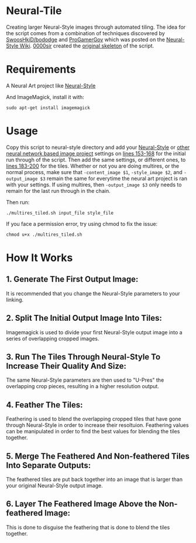 # Neural-Tile
Creating larger Neural-Style images through automated tiling. The idea for the script comes from a combination of techniques discovered by [SwoosHkiD/bododge](https://github.com/bododge) and [ProGamerGov](https://github.com/ProGamerGov) which was posted on the [Neural-Style Wiki](https://github.com/jcjohnson/neural-style/wiki/Techniques-For-Increasing-Image-Quality-Without-Buying-a-Better-GPU). [0000sir](https://github.com/0000sir) created the [original skeleton](https://github.com/0000sir/larger-neural-style) of the script.

# Requirements

A Neural Art project like [Neural-Style](https://github.com/jcjohnson/neural-style/)

And ImageMagick, install it with:

`sudo apt-get install imagemagick`

# Usage
Copy this script to neural-style directory and add your [Neural-Style](https://github.com/jcjohnson/neural-style/) or [other neural network based image project](https://github.com/jcjohnson/neural-style/wiki/Similar-to-Neural-Style) settings on [lines 153-168](https://github.com/ProGamerGov/Neural-Tile/blob/master/multires_tiled.sh#L153-L168) for the initial run through of the script. Then add the same settings, or different ones, to [lines 183-200](https://github.com/ProGamerGov/Neural-Tile/blob/master/multires_tiled.sh#L183-L200) for the tiles. Whether or not you are doing multires, or the normal process, make sure that `-content_image $1`, `-style_image $2`, and `-output_image $3` remain the same for everytime the neural art project is ran with your settings. If using multires, then `-output_image $3` only needs to remain for the last run through in the chain. 


Then run:

`./multires_tiled.sh input_file style_file`

If you face a permission error, try using chmod to fix the issue: 

`chmod u+x ./multires_tiled.sh`

# How It Works

## 1. Generate The First Output Image:
It is recommended that you change the Neural-Style parameters to your linking.

## 2. Split The Initial Output Image Into Tiles:
Imagemagick is used to divide your first Neural-Style output image into a series of overlapping cropped images.

## 3. Run The Tiles Through Neural-Style To Increase Their Quality And Size:
The same Neural-Style parameters are then used to "U-Pres" the overlapping crop pieces, resulting in a higher resolution output. 

## 4. Feather The Tiles:

Feathering is used to blend the overlapping cropped tiles that have gone through Neural-Style in order to increase their resoltuion. Feathering values can be manipulated in order to find the best values for blending the tiles together. 

## 5. Merge The Feathered And Non-feathered Tiles Into Separate Outputs:

The feathered tiles are put back together into an image that is larger than your original Neural-Style output image.

## 6. Layer The Feathered Image Above the Non-feathered Image:

This is done to disguise the feathering that is done to blend the tiles together.

